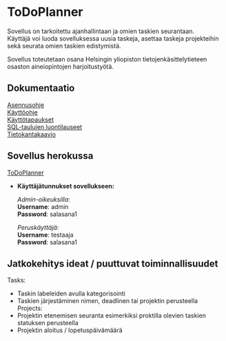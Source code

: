 # ToDoPlanner

Sovellus on tarkoitettu ajanhallintaan ja omien taskien seurantaan.  
Käyttäjä voi luoda sovelluksessa uusia taskeja, asettaa taskeja projekteihin sekä seurata omien taskien edistymistä.  

Sovellus toteutetaan osana Helsingin yliopiston tietojenkäsittelytieteen osaston aineiopintojen harjoitustyötä.

## Dokumentaatio
[Asennusohje](https://github.com/Patrieli/ToDoPlanner/blob/master/documentation/asennusohje.md)  
[Käyttöohje](https://github.com/Patrieli/ToDoPlanner/blob/master/documentation/kayttoohje.md)  
[Käyttötapaukset](https://github.com/Patrieli/ToDoPlanner/blob/master/documentation/k%C3%A4ytt%C3%B6tapaukset.md)  
[SQL-taulujen luontilauseet](https://github.com/Patrieli/ToDoPlanner/blob/master/documentation/taulujenluontiskriptit.md)  
[Tietokantakaavio](https://github.com/Patrieli/ToDoPlanner/blob/master/documentation/pictures/tietokantakaavio.jpg) 


## Sovellus herokussa
[ToDoPlanner](https://todoplanneri.herokuapp.com/)

- **Käyttäjätunnukset sovellukseen:**  

	 *Admin-oikeuksilla*:  
  **Username**: admin  
  **Password**: salasana1  

	*Peruskäyttäjä:*  
  **Username**: testaaja  
  **Password**: salasana1  

## Jatkokehitys ideat / puuttuvat toiminnallisuudet  
Tasks:  
- Taskin labeleiden avulla kategorisointi  
- Taskien järjestäminen nimen, deadlinen tai projektin perusteella    
Projects:  
- Projektin etenemisen seuranta esimerkiksi proktilla olevien taskien statuksen perusteella  
- Projektin aloitus / lopetuspäivämäärä
